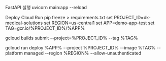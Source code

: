 FastAPI 실행
uvicorn main:app --reload

Deploy Cloud Run
pip freeze > requirements.txt
set PROJECT_ID=dk-medical-solutions
set REGION=us-central1
set APP=demo-app-test
set TAG=gcr.io/%PROJECT_ID%/%APP%

gcloud builds submit --project=%PROJECT_ID% --tag %TAG%

gcloud run deploy %APP% --project %PROJECT_ID% --image %TAG% --platform managed --region %REGION% --allow-unauthenticated
